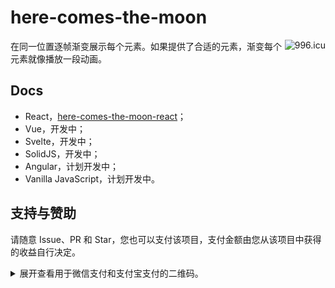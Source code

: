 # here-comes-the-moon

<a href="https://996.icu"><img src="https://img.shields.io/badge/link-996.icu-red.svg" alt="996.icu" align="right"></a>

在同一位置逐帧渐变展示每个元素。如果提供了合适的元素，渐变每个元素就像播放一段动画。

## Docs

- React，[here-comes-the-moon-react](./react/README.md)；
- Vue，开发中；
- Svelte，开发中；
- SolidJS，开发中；
- Angular，计划开发中；
- Vanilla JavaScript，计划开发中。

## 支持与赞助

请随意 Issue、PR 和 Star，您也可以支付该项目，支付金额由您从该项目中获得的收益自行决定。

<details>
<summary>展开查看用于微信支付和支付宝支付的二维码。</summary>

<table>
  <tr align="center">
    <td>微信支付</td>
    <td>支付宝支付</td>
  </tr>
  <tr>
    <td><img src="./images/wechat-pay.png" alt="Pay through WeChat" /></td>
    <td><img src="./images/ali-pay.jpg" alt="Pay through AliPay" /></td>
  </tr>
</table>

</details>